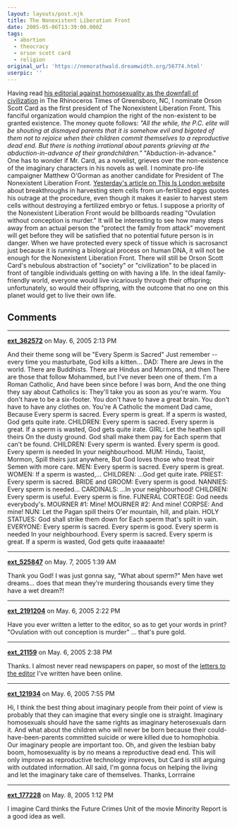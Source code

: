 ```yaml
---
layout: layouts/post.njk
title: The Nonexistent Liberation Front
date: 2005-05-06T13:39:00.000Z
tags:
  - abortion
  - theocracy
  - orson scott card
  - religion
original_url: 'https://nemorathwald.dreamwidth.org/56774.html'
userpic: ''
---
```

Having read [his editorial against homosexuality as the downfall of civilization](http://www.ornery.org/essays/warwatch/2004-02-15-1.html) in The Rhinoceros Times of Greensboro, NC, I nominate Orson Scott Card as the first president of The Nonexistent Liberation Front. This fanciful organization would champion the right of the non-existent to be granted existence. The money quote follows: _"All the while, the P.C. elite will be shouting at dismayed parents that it is somehow evil and bigoted of them not to rejoice when their children commit themselves to a reproductive dead end. But there is nothing irrational about parents grieving at the abduction-in-advance of their grandchildren."_ "Abduction-in-advance." One has to wonder if Mr. Card, as a novelist, grieves over the non-existence of the imaginary characters in his novels as well. I nominate pro-life campaigner Matthew O'Gorman as another candidate for President of The Nonexistent Liberation Front. [Yesterday's article on This Is London website](http://www.thisislondon.co.uk/news/articles/18388656?source=Evening%20Standard&ct=5) about breakthroughs in harvesting stem cells from un-fertilized eggs quotes his outrage at the procedure, even though it makes it easier to harvest stem cells without destroying a fertilized embryo or fetus. I suppose a priority of the Nonexistent Liberation Front would be billboards reading "Ovulation without conception is murder." It will be interesting to see how many steps away from an actual person the "protect the family from attack" movement will get before they will be satisfied that no potential future person is in danger. When we have protected every speck of tissue which is sacrosanct just because it is running a biological process on human DNA, it will not be enough for the Nonexistent Liberation Front. There will still be Orson Scott Card's nebulous abstraction of "society" or "civilization" to be placed in front of tangible individuals getting on with having a life. In the ideal family-friendly world, everyone would live vicariously through their offspring; unfortunately, so would their offspring, with the outcome that no one on this planet would get to live their own life.

## Comments

---

**[ext_362572](https://www.dreamwidth.org/users/ext_362572)** on May. 6, 2005 2:13 PM

And their theme song will be "Every Sperm is Sacred" Just remember -- every time you masturbate, God kills a kitten... DAD: There are Jews in the world. There are Buddhists. There are Hindus and Mormons, and then There are those that follow Mohammed, but I've never been one of them. I'm a Roman Catholic, And have been since before I was born, And the one thing they say about Catholics is: They'll take you as soon as you're warm. You don't have to be a six-footer. You don't have to have a great brain. You don't have to have any clothes on. You're A Catholic the moment Dad came, Because Every sperm is sacred. Every sperm is great. If a sperm is wasted, God gets quite irate. CHILDREN: Every sperm is sacred. Every sperm is great. If a sperm is wasted, God gets quite irate. GIRL: Let the heathen spill theirs On the dusty ground. God shall make them pay for Each sperm that can't be found. CHILDREN: Every sperm is wanted. Every sperm is good. Every sperm is needed In your neighbourhood. MUM: Hindu, Taoist, Mormon, Spill theirs just anywhere, But God loves those who treat their Semen with more care. MEN: Every sperm is sacred. Every sperm is great. WOMEN: If a sperm is wasted,... CHILDREN: ...God get quite irate. PRIEST: Every sperm is sacred. BRIDE and GROOM: Every sperm is good. NANNIES: Every sperm is needed... CARDINALS: ...In your neighbourhood! CHILDREN: Every sperm is useful. Every sperm is fine. FUNERAL CORTEGE: God needs everybody's. MOURNER #1: Mine! MOURNER #2: And mine! CORPSE: And mine! NUN: Let the Pagan spill theirs O'er mountain, hill, and plain. HOLY STATUES: God shall strike them down for Each sperm that's spilt in vain. EVERYONE: Every sperm is sacred. Every sperm is good. Every sperm is needed In your neighbourhood. Every sperm is sacred. Every sperm is great. If a sperm is wasted, God gets quite iraaaaaate!

---

**[ext_525847](https://www.dreamwidth.org/users/ext_525847)** on May. 7, 2005 1:39 AM

Thank you God! I was just gonna say, "What about sperm?" Men have wet dreams... does that mean they're murdering thousands every time they have a wet dream?!

---

**[ext_2191204](https://www.dreamwidth.org/users/ext_2191204)** on May. 6, 2005 2:22 PM

Have you ever written a letter to the editor, so as to get your words in print? "Ovulation with out conception is murder" ... that's pure gold.

---

**[ext_21159](https://www.dreamwidth.org/users/ext_21159)** on May. 6, 2005 2:38 PM

Thanks. I almost never read newspapers on paper, so most of the [letters to the editor](http://www.livejournal.com/users/matt_arnold/31575.html) I've written have been online.

---

**[ext_121934](https://www.dreamwidth.org/users/ext_121934)** on May. 6, 2005 7:55 PM

Hi, I think the best thing about imaginary people from their point of view is probably that they can imagine that every single one is straight. Imaginary homosexuals should have the same rights as imaginary heterosexuals darn it. And what about the children who will never be born because their could-have-been-parents committed suicide or were killed due to homophobia. Our imaginary people are important too. Oh, and given the lesbian baby boom, homosexuality is by no means a reproductive dead end. This will only improve as reproductive technology improves, but Card is still arguing with outdated information. All said, I'm gonna focus on helping the living and let the imaginary take care of themselves. Thanks, Lorrraine

---

**[ext_177228](https://www.dreamwidth.org/users/ext_177228)** on May. 8, 2005 1:12 PM

I imagine Card thinks the Future Crimes Unit of the movie Minority Report is a good idea as well.
